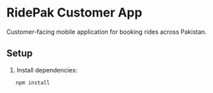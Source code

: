 # RidePak Customer App

Customer-facing mobile application for booking rides across Pakistan.

## Setup

1. Install dependencies:
```bash
   npm install
